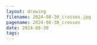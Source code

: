 ```yaml
---
layout: drawing
filename: 2024-08-30_crosses.jpg
pagename: 2024-08-30_crosses
date: 2024-08-30
tags:
---
```

